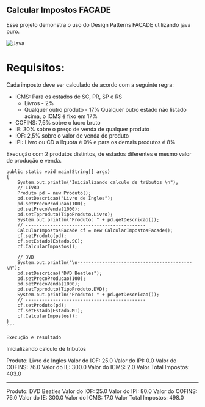 ## Calcular Impostos FACADE

Esse projeto demonstra o uso do Design Patterns FACADE utilizando java puro.

![Java](https://img.shields.io/badge/java-%23ED8B00.svg?style=for-the-badge&logo=openjdk&logoColor=white)

# Requisitos:
Cada imposto deve ser calculado de acordo com a seguinte regra:

- ICMS:
  Para os estados de SC, PR, SP e RS
  - Livros - 2%
  - Qualquer outro produto - 17%
  Qualquer outro estado não listado acima, o ICMS é fixo em 17%
- COFINS: 7,6% sobre o lucro bruto
- IE: 30% sobre o preço de venda de qualquer produto
- IOF: 2,5% sobre o valor de venda do produto
- IPI: Livro ou CD a líquota é 0% e para os demais produtos é 8%

Execução com 2 produtos distintos, de estados diferentes e mesmo valor de produção e venda.
```
public static void main(String[] args) 
{
	System.out.println("Inicializando calculo de tributos \n");
	// LIVRO
	Produto pd = new Produto();
	pd.setDescricao("Livro de Ingles");
	pd.setPrecoProducao(100);
	pd.setPrecoVenda(1000);
	pd.setTpproduto(TipoProduto.Livro);
	System.out.println("Produto: " + pd.getDescricao());
	// --------------------------------------------
	CalcularImpostosFacade cf = new CalcularImpostosFacade();
	cf.setProduto(pd);
	cf.setEstado(Estado.SC);
	cf.CalcularImpostos();

	// DVD
	System.out.println("\n------------------------------------------\n");
	pd.setDescricao("DVD Beatles");
	pd.setPrecoProducao(100);
	pd.setPrecoVenda(1000);
	pd.setTpproduto(TipoProduto.DVD);
	System.out.println("Produto: " + pd.getDescricao());
	// --------------------------------------------		
	cf.setProduto(pd);
	cf.setEstado(Estado.MT);
	cf.CalcularImpostos();
}
´´´

Execução e resultado 
```
Inicializando calculo de tributos 

Produto: Livro de Ingles
Valor do IOF: 25.0
Valor do IPI: 0.0
Valor do COFINS: 76.0
Valor do IE: 300.0
Valor do ICMS: 2.0
Valor Total Impostos: 403.0

------------------------------------------

Produto: DVD Beatles
Valor do IOF: 25.0
Valor do IPI: 80.0
Valor do COFINS: 76.0
Valor do IE: 300.0
Valor do ICMS: 17.0
Valor Total Impostos: 498.0
```
